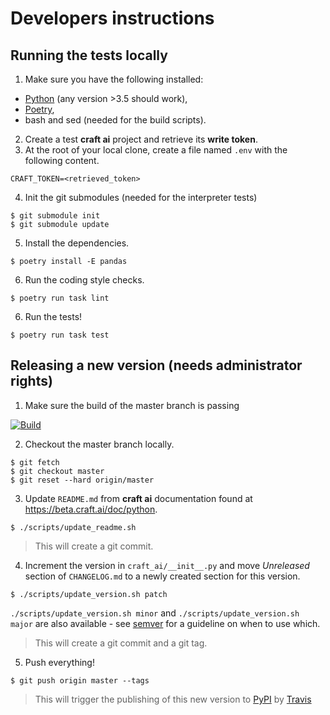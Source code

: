 # Developers instructions #

## Running the tests locally ##

1. Make sure you have the following installed:
  - [Python](https://www.python.org) (any version >3.5 should work),
  - [Poetry](https://python-poetry.org),
  - bash and sed (needed for the build scripts).
2. Create a test **craft ai** project and retrieve its **write token**.
3. At the root of your local clone, create a file named `.env` with the following content.

  ```
  CRAFT_TOKEN=<retrieved_token>
  ```

4. Init the git submodules (needed for the interpreter tests)
  ```console
  $ git submodule init
  $ git submodule update
  ```

5. Install the dependencies.

  ```console
  $ poetry install -E pandas
  ```

6. Run the coding style checks.

  ```console
  $ poetry run task lint
  ```

6. Run the tests!

  ```console
  $ poetry run task test
  ```

## Releasing a new version (needs administrator rights) ##

1. Make sure the build of the master branch is passing

  [![Build](https://img.shields.io/travis/craft-ai/craft-ai-client-python/master.svg?style=flat-square)](https://travis-ci.org/craft-ai/craft-ai-client-python)

2. Checkout the master branch locally.

  ```console
  $ git fetch
  $ git checkout master
  $ git reset --hard origin/master
  ```

3. Update `README.md` from **craft ai** documentation found
   at <https://beta.craft.ai/doc/python>.


  ```console
  $ ./scripts/update_readme.sh
  ```

  > This will create a git commit.


4. Increment the version in `craft_ai/__init__.py` and move _Unreleased_ section
   of `CHANGELOG.md` to a newly created section for this version.

  ```console
  $ ./scripts/update_version.sh patch
  ```

  `./scripts/update_version.sh minor` and `./scripts/update_version.sh major` are
  also available - see [semver](http://semver.org) for a guideline on when to
  use which.

  > This will create a git commit and a git tag.

5. Push everything!

  ```console
  $ git push origin master --tags
  ```

  > This will trigger the publishing of this new version to
  > [PyPI](https://pypi.python.org/pypi/craft-ai) by
  > [Travis](https://travis-ci.org/craft-ai/craft-ai-client-python)
